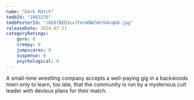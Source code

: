 ```yaml
---
name: "Dark Match"
tmdbId: "1062276"
tmdbPosterId: "/6E6fBED3ix7FmrWUWZdeYG4vqK8.jpg"
releaseDate: 2024-07-21
categoryRatings:
    gore: 0
    creepy: 0
    jumpscares: 0
    suspense: 0
    psychological: 0
---
```

A small-time wrestling company accepts a well-paying gig in a backwoods town only to learn, too late, that the community is run by a mysterious cult leader with devious plans for their match.
